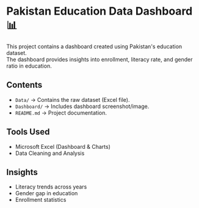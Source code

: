 # Pakistan Education Data Dashboard 📊

This project contains a dashboard created using Pakistan's education dataset.  
The dashboard provides insights into enrollment, literacy rate, and gender ratio in education.

## Contents
- `Data/` → Contains the raw dataset (Excel file).
- `Dashboard/` → Includes dashboard screenshot/image.
- `README.md` → Project documentation.

## Tools Used
- Microsoft Excel (Dashboard & Charts)
- Data Cleaning and Analysis

## Insights
- Literacy trends across years
- Gender gap in education
- Enrollment statistics